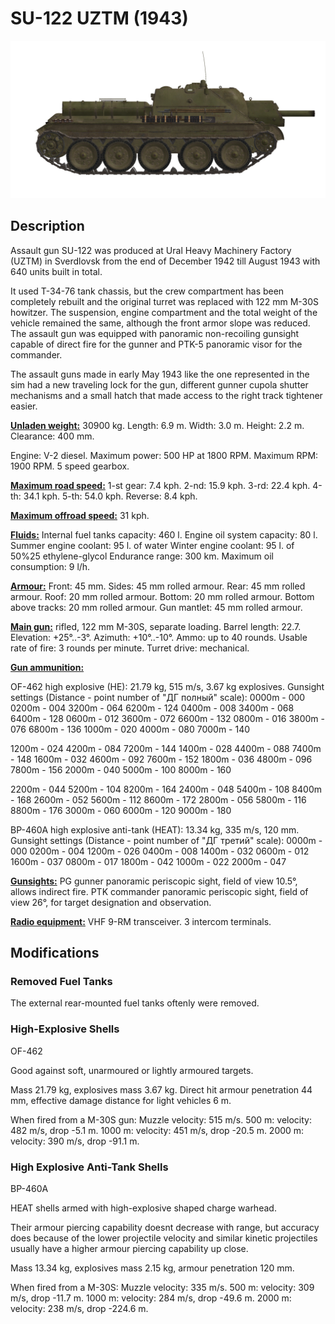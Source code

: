 # SU-122 UZTM (1943)

![_su122](../images/_su122.png)

## Description

Assault gun SU-122 was produced at Ural Heavy Machinery Factory (UZTM) in Sverdlovsk from the end of December 1942 till August 1943 with 640 units built in total. 

It used Т-34-76 tank chassis, but the crew compartment has been completely rebuilt and the original turret was replaced with 122 mm M-30S howitzer. The suspension, engine compartment and the total weight of the vehicle remained the same, although the front armor slope was reduced. The assault gun was equipped with panoramic non-recoiling gunsight capable of direct fire for the gunner and PTK-5 panoramic visor for the commander.

The assault guns made in early May 1943 like the one represented in the sim had a new traveling lock for the gun, different gunner cupola shutter mechanisms and a small hatch that made access to the right track tightener easier.

<b><u>Unladen weight:</u></b> 30900 kg.
Length: 6.9 m.
Width: 3.0 m.
Height: 2.2 m.
Clearance: 400 mm.

Engine: V-2 diesel.
Maximum power: 500 HP at 1800 RPM.
Maximum RPM: 1900 RPM.
5 speed gearbox.

<b><u>Maximum road speed:</u></b>
1-st gear: 7.4 kph.
2-nd: 15.9 kph.
3-rd: 22.4 kph.
4-th: 34.1 kph.
5-th: 54.0 kph.
Reverse: 8.4 kph.

<b><u>Maximum offroad speed:</u></b> 31 kph.

<b><u>Fluids:</u></b>
Internal fuel tanks capacity: 460 l.
Engine oil system capacity: 80 l.
Summer engine coolant: 95 l. of water
Winter engine coolant: 95 l. of 50%25 ethylene-glycol
Endurance range: 300 km.
Maximum oil consumption: 9 l/h.

<b><u>Armour:</u></b>
Front: 45 mm.
Sides: 45 mm rolled armour.
Rear: 45 mm rolled armour.
Roof: 20 mm rolled armour.
Bottom: 20 mm rolled armour.
Bottom above tracks: 20 mm rolled armour.
Gun mantlet: 45 mm rolled armour.

<b><u>Main gun:</u></b> rifled, 122 mm M-30S, separate loading.
Barrel length: 22.7.
Elevation: +25°..-3°.
Azimuth: +10°..-10°.
Ammo: up to 40 rounds.
Usable rate of fire: 3 rounds per minute.
Turret drive: mechanical.

<b><u>Gun ammunition:</u></b> 

OF-462 high explosive (HE): 21.79 kg, 515 m/s, 3.67 kg explosives.
Gunsight settings
(Distance - point number of "ДГ полный" scale):
0000m - 000
0200m - 004    3200m - 064    6200m - 124
0400m - 008    3400m - 068    6400m - 128
0600m - 012    3600m - 072    6600m - 132
0800m - 016    3800m - 076    6800m - 136
1000m - 020    4000m - 080    7000m - 140

1200m - 024    4200m - 084    7200m - 144
1400m - 028    4400m - 088    7400m - 148
1600m - 032    4600m - 092    7600m - 152
1800m - 036    4800m - 096    7800m - 156
2000m - 040    5000m - 100    8000m - 160

2200m - 044    5200m - 104    8200m - 164
2400m - 048    5400m - 108    8400m - 168
2600m - 052    5600m - 112    8600m - 172
2800m - 056    5800m - 116    8800m - 176
3000m - 060    6000m - 120    9000m - 180

BP-460A high explosive anti-tank (HEAT): 13.34 kg, 335 m/s, 120 mm.
Gunsight settings
(Distance - point number of "ДГ третий" scale):
0000m - 000
0200m - 004    1200m - 026
0400m - 008    1400m - 032
0600m - 012    1600m - 037
0800m - 017    1800m - 042
1000m - 022    2000m - 047

<b><u>Gunsights:</u></b>
PG gunner panoramic periscopic sight, field of view 10.5°, allows indirect fire.
PTK commander panoramic periscopic sight, field of view 26°, for target designation and observation.

<b><u>Radio equipment:</u></b>
VHF 9-RM transceiver.
3 intercom terminals.


## Modifications

### Removed Fuel Tanks

The external rear-mounted fuel tanks oftenly were removed.
### High-Explosive Shells

OF-462

Good against soft, unarmoured or lightly armoured targets.

Mass 21.79 kg, explosives mass 3.67 kg.
Direct hit armour penetration 44 mm, effective damage distance for light vehicles 6 m.

When fired from a M-30S gun:
Muzzle velocity: 515 m/s.
500 m: velocity: 482 m/s, drop -5.1 m.
1000 m: velocity: 451 m/s, drop -20.5 m.
2000 m: velocity: 390 m/s, drop -91.1 m.
### High Explosive Anti-Tank Shells

BP-460A

HEAT shells armed with high-explosive shaped charge warhead.

Their armour piercing capability doesnt decrease with range, but accuracy does because of the lower projectile velocity and similar kinetic projectiles usually have a higher armour piercing capability up close.

Mass 13.34 kg, explosives mass 2.15 kg, armour penetration 120 mm.

When fired from a M-30S:
Muzzle velocity: 335 m/s.
500 m: velocity: 309 m/s, drop -11.7 m.
1000 m: velocity: 284 m/s, drop -49.6 m.
2000 m: velocity: 238 m/s, drop -224.6 m.